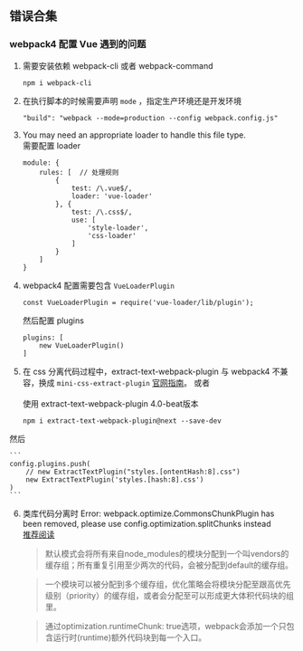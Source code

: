 ## 错误合集

### webpack4 配置 Vue 遇到的问题

1. 需要安装依赖 webpack-cli 或者 webpack-command
	```
	npm i webpack-cli
	```

2. 在执行脚本的时候需要声明 `mode` ，指定生产环境还是开发环境
	```
	"build": "webpack --mode=production --config webpack.config.js"
	```

3. You may need an appropriate loader to handle this file type.<br /> 
	需要配置 loader 
	
 	```
 	module: {
        rules: [  // 处理规则
            {
                test: /\.vue$/,
                loader: 'vue-loader'
            }, {
                test: /\.css$/,
                use: [
                    'style-loader', 
                    'css-loader'
                ]
            }
        ]
    }
 	```
 
4. webpack4 配置需要包含 `VueLoaderPlugin `
 	
 	```
 	const VueLoaderPlugin = require('vue-loader/lib/plugin');
 	```
 	
 	然后配置 plugins
 	
 	```
 	plugins: [
        new VueLoaderPlugin()
    ]
 	```
 	
5. 在 css 分离代码过程中，extract-text-webpack-plugin 与 webpack4 不兼容，换成 `mini-css-extract-plugin` [官网指南](https://www.npmjs.com/package/mini-css-extract-plugin)。 或者 <br /><br />
使用 extract-text-webpack-plugin 4.0-beat版本

	```
	npm i extract-text-webpack-plugin@next --save-dev
	```
然后

	```
	config.plugins.push(
	    // new ExtractTextPlugin("styles.[ontentHash:8].css")
	    new ExtractTextPlugin('styles.[hash:8].css')
	)
	```

6. 类库代码分离时 Error: webpack.optimize.CommonsChunkPlugin has been removed, please use config.optimization.splitChunks instead <br />
	[推荐阅读](https://blog.csdn.net/songluyi/article/details/79419118)
	> 默认模式会将所有来自node_modules的模块分配到一个叫vendors的缓存组；所有重复引用至少两次的代码，会被分配到default的缓存组。

	> 一个模块可以被分配到多个缓存组，优化策略会将模块分配至跟高优先级别（priority）的缓存组，或者会分配至可以形成更大体积代码块的组里。
	
	> 通过optimization.runtimeChunk: true选项，webpack会添加一个只包含运行时(runtime)额外代码块到每一个入口。
